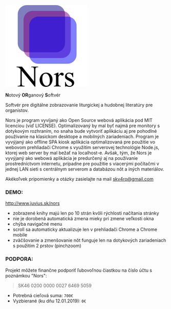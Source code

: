 ![Nors](logo.png)  
  
**N**otový **OR**ganový **S**oftvér

Softvér pre digitálne zobrazovanie liturgickej a hudobnej literatúry pre organistov. 

Nors je program vyvíjaný ako Open Source webová aplikácia pod MIT licenciou (viď LICENSE). Optimalizovaný by mal byť najmä pre monitory s dotykovým rozhraním, no snaha bude vytvoriť aplikáciu aj pre pohodlné používanie na klasickom desktope a mobilných zariadeniach. Program je vyvýjaný ako offline SPA kiosk aplikácia optimalizovaná pre použitie vo webovom prehliadači Chrome s využitím serverovej technológie Node.js, ktorej web server by mal bežať na localhost-e. Avšak, tým, že Nors je vyvýjaný ako webowá aplikácia je predurčený aj na používanie prostredníctvom internetu, prípadne pre použitie s viacerými počítačmi v jednej LAN sieti s centrálnym serverom a databázou nôt a iných materiálov.

Akékoľvek pripomienky a otázky zasielajte na mail skv4ro@gmail.com

### DEMO: 
http://www.juvius.sk/nors

- zobrazené knihy majú len po 10 strán kvôli rýchlosti načítania stránky
- nie je dorobená automatická zmena mieky pri zmene veľkosti okna
- chýba navigačné menu
- scroll sa automaticky aktualizuje len v prehliadači Chrome a Chrome mobile
- zväčšovanie a zmenšovanie nôt funguje len na dotykových zariadeniach s použitím 2 prstov (pinchzoom)

### PODPORA: 
Projekt môžete finančne podporiť ľubovoľnou čiastkou na číslo účtu s poznámkou "Nors": 
> SK46 0200 0000 0027 6469 5059

- Potrebná cieľová suma: `700€`
- Vyzbierané (ku dňu 12.01.2019): `0€`
